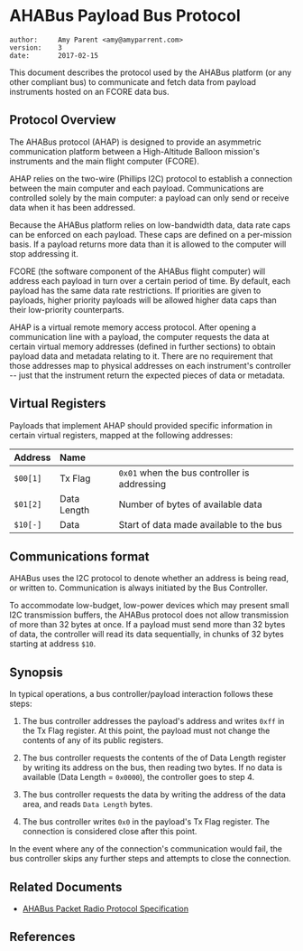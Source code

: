 # AHABus Payload Bus Protocol

    author:     Amy Parent <amy@amyparrent.com>
    version:    3
    date:       2017-02-15

This document describes the protocol used by the AHABus platform (or any other
compliant bus) to communicate and fetch data from payload instruments hosted on
an FCORE data bus.

## Protocol Overview

The AHABus protocol (AHAP) is designed to provide an asymmetric communication
platform between a High-Altitude Balloon mission's instruments and the main
flight computer (FCORE).

AHAP relies on the two-wire (Phillips I2C) protocol to establish a connection
between the main computer and each payload. Communications are controlled
solely by the main computer: a payload can only send or receive data when it
has been addressed.

Because the AHABus platform relies on low-bandwidth data, data rate caps can be
enforced on each payload. These caps are defined on a per-mission basis. If a
payload returns more data than it is allowed to the computer will stop
addressing it.

FCORE (the software component of the AHABus flight computer) will address each
payload in turn over a certain period of time. By default, each payload has the
same data rate restrictions. If priorities are given to payloads, higher
priority payloads will be allowed higher data caps than their low-priority
counterparts.

AHAP is a virtual remote memory access protocol. After opening a communication
line with a payload, the computer requests the data at certain virtual memory
addresses (defined in further sections) to obtain payload data and metadata
relating to it. There are no requirement that those addresses map to physical
addresses on each instrument's controller -- just that the instrument return
the expected pieces of data or metadata.

## Virtual Registers

Payloads that implement AHAP should provided specific information in certain
virtual registers, mapped at the following addresses:

| Address   | Name          |                                               |
|:----------|:--------------|:----------------------------------------------|
| `$00[1]`  | Tx Flag       | `0x01` when the bus controller is addressing  |
| `$01[2]`  | Data Length   | Number of bytes of available data             |
| `$10[-]`  | Data          | Start of data made available to the bus       |

## Communications format

AHABus uses the I2C protocol to denote whether an address is being read, or
written to. Communication is always initiated by the Bus Controller.

To accommodate low-budget, low-power devices which may present small I2C
transmission buffers, the AHABus protocol does not allow transmission of more
than 32 bytes at once. If a payload must send more than 32 bytes of data, the
controller will read its data sequentially, in chunks of 32 bytes starting at
address `$10`.

## Synopsis

In typical operations, a bus controller/payload interaction follows these steps:

 1. The bus controller addresses the payload's address and writes `0xff` in
    the Tx Flag register. At this point, the payload must not change the
    contents of any of its public registers.
    
 2. The bus controller requests the contents of the of Data Length register by
    writing its address on the bus, then reading two bytes. If no data is
    available (Data Length = `0x0000`), the controller goes to step 4.
    
 3. The bus controller requests the data by writing the address of the data
    area, and reads `Data Length` bytes.

 4. The bus controller writes `0x0` in the payload's Tx Flag register. The
    connection is considered close after this point.

In the event where any of the connection's communication would fail, the bus
controller skips any further steps and attempts to close the connection.

## Related Documents

 * [AHABus Packet Radio Protocol Specification][d1]

## References

 [d1]: https://github.com/AHABus/src/software/packet-radio.md
